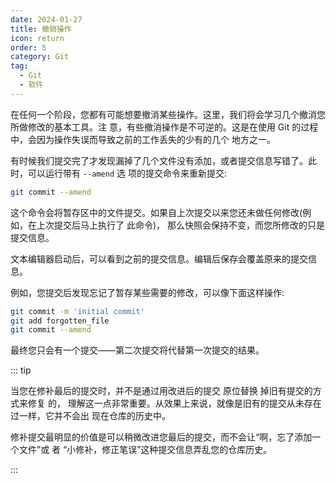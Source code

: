 ```yaml
---
date: 2024-01-27
title: 撤销操作
icon: return
order: 5
category: Git
tag:
  - Git
  - 软件
---
```


在任何一个阶段，您都有可能想要撤消某些操作。这里，我们将会学习几个撤消您所做修改的基本工具。注
意，有些撤消操作是不可逆的。这是在使用 Git 的过程中，会因为操作失误而导致之前的工作丢失的少有的几个
地方之一。

有时候我们提交完了才发现漏掉了几个文件没有添加，或者提交信息写错了。此时，可以运行带有 `--amend` 选
项的提交命令来重新提交:

```sh
git commit --amend
```

这个命令会将暂存区中的文件提交。如果自上次提交以来您还未做任何修改(例如，在上次提交后马上执行了
此命令)， 那么快照会保持不变，而您所修改的只是提交信息。

文本编辑器启动后，可以看到之前的提交信息。编辑后保存会覆盖原来的提交信息。

例如，您提交后发现忘记了暂存某些需要的修改，可以像下面这样操作:

```sh
git commit -m 'initial commit'
git add forgotten_file
git commit --amend
```

最终您只会有一个提交——第二次提交将代替第一次提交的结果。

::: tip

当您在修补最后的提交时，并不是通过用改进后的提交 原位替换 掉旧有提交的方式来修复
的， 理解这一点非常重要。从效果上来说，就像是旧有的提交从未存在过一样，它并不会出
现在仓库的历史中。

修补提交最明显的价值是可以稍微改进您最后的提交，而不会让“啊，忘了添加一个文件”或
者 “小修补，修正笔误”这种提交信息弄乱您的仓库历史。

:::
